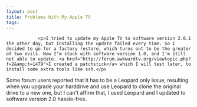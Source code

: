 ```yaml
---
layout: post
title: Problems With My Apple TV
tags:
---
```



                <p>I tried to update my Apple TV to software version 2.0.1 the other day, but installing the update failed every time. So I decided to go for a factory restore, which turns out to be the greater of two evils. Now I'm stuck with software version 1.0, and I'm still not able to update. <a href="http://forum.awkwardtv.org/viewtopic.php?f=2&amp;t=1479">I created a patchstick</a> which I will test later, to install some extra tools like ssh.</p>
<p>Some forum users reported that it has to be a Leopard only issue, resulting when you upgrade your harddrive and use Leopard to clone the original drive to a new one, but I can't affirm that, I used Leopard and I updated to software version 2.0 hassle-free.</p>
